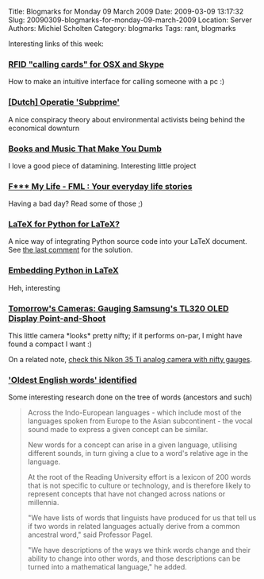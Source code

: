 Title: Blogmarks for Monday 09 March 2009
Date: 2009-03-09 13:17:32
Slug: 20090309-blogmarks-for-monday-09-march-2009
Location: Server
Authors: Michiel Scholten
Category: blogmarks
Tags: rant, blogmarks

<p>Interesting links of this week:</p>
<h3><a href="http://huopio.fi/simo/blog/2009/03/rfid-calling-cards-for-osx-and-skype.html"> RFID "calling cards" for OSX and Skype </a></h3>
<p>How to make an intuitive interface for calling someone with a pc :)</p>
<h3><a href="http://www.nrcnext.nl/opinie/article2168633.ece/Operatie_Subprime">[Dutch] Operatie 'Subprime'</a></h3>
<p>A nice conspiracy theory about environmental activists being behind the economical downturn</p>
<h3><a href="http://blogs.wsj.com/digits/2009/02/27/books-and-music-that-make-you-dumb/?mod=yhoofront">Books and Music That Make You Dumb</a></h3>
<p>I love a good piece of datamining. Interesting little project</p>
<h3><a href="http://www.fmylife.com/">F*** My Life - FML : Your everyday life stories</a></h3>
<p>Having a bad day? Read some of those ;)</p>
<h3><a href="http://ubuntuforums.org/showthread.php?t=331602">LaTeX for Python for LaTeX?</a></h3>
<p>A nice way of integrating Python source code into your LaTeX document. See <a href="http://ubuntuforums.org/showpost.php?s=09082f480846030d811c2ee39df203fe&amp;p=2240580&amp;postcount=4">the last comment</a> for the solution.</p>
<h3><a href="http://www.texample.net/weblog/2008/oct/24/embedding-python-latex/">Embedding Python in LaTeX</a></h3>
<p>Heh, interesting</p>
<h3><a href="http://i.gizmodo.com/5163157/gauging-samsungs-tl320-oled-display-point and shoot">Tomorrow's Cameras: Gauging Samsung's TL320 OLED Display Point-and-Shoot</a></h3>
<p>This little camera *looks* pretty nifty; if it performs on-par, I might have found a compact I want :)</p>

<p>On a related note, <a href="http://apphotnum.free.fr/N2BE16.html">check this Nikon 35 Ti analog camera with nifty gauges</a>.</p>
<h3><a href="http://news.bbc.co.uk/1/hi/sci/tech/7911645.stm">'Oldest English words' identified</a></h3>
<p>Some interesting research done on the tree of words (ancestors and such)</p>

<blockquote><p>Across the Indo-European languages - which include most of the languages spoken from Europe to the Asian subcontinent - the vocal sound made to express a given concept can be similar.</p>

<p>New words for a concept can arise in a given language, utilising different sounds, in turn giving a clue to a word's relative age in the language.</p>

<p>At the root of the Reading University effort is a lexicon of 200 words that is not specific to culture or technology, and is therefore likely to represent concepts that have not changed across nations or millennia.</p>

<p>"We have lists of words that linguists have produced for us that tell us if two words in related languages actually derive from a common ancestral word," said Professor Pagel.</p>

<p>"We have descriptions of the ways we think words change and their ability to change into other words, and those descriptions can be turned into a mathematical language," he added.</p></blockquote>
